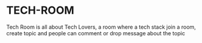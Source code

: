 # TECH-ROOM

Tech Room is all about Tech Lovers, a room where a tech stack join a room, create topic and people can comment or drop message about the topic
